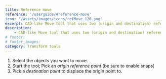 ```yaml
---
title: Reference move
reference: '/userguide/#reference-move'
icon: '/assets/images/icons/refMove_128.png'
excerpt: CAD-like Move tool that uses two (origin and destination) reference points.
description:
    - CAD-like Move tool that uses two (origin and destination) reference points.
# footer:
# footer_images:
category: Transform tools
---
```


1. Select the objects you want to move.
2. Start the tool; Pick an *origin reference point* (be sure to enable snaps)
3. Pick a *destination point* to displace the origin point to.
